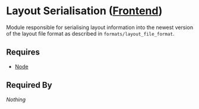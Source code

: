 # Layout Serialisation ([Frontend](../../frontend.md))

Module responsible for serialising layout information into the newest version of the layout file format as described in `formats/layout_file_format`.

## Requires

- [Node](../../nodes/node.md)

## Required By

*Nothing*